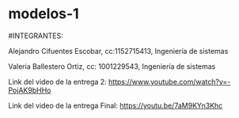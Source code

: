# modelos-1

#INTEGRANTES:
 
Alejandro Cifuentes Escobar,
cc:1152715413,
Ingeniería de sistemas

Valeria Ballestero Ortiz,
cc: 1001229543,
Ingeniería de sistemas


Link del video de la entrega 2: 
https://www.youtube.com/watch?v=-PojAK9bHHo

Link del video de la entrega Final:
https://youtu.be/7aM9KYn3Khc
